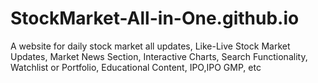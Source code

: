 # StockMarket-All-in-One.github.io
A website for daily stock market all updates, Like-Live Stock Market Updates, Market News Section, Interactive Charts, Search Functionality, Watchlist or Portfolio, Educational Content, IPO,IPO GMP, etc
